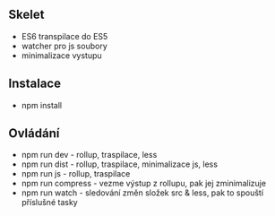 Skelet
------
- ES6 transpilace do ES5
- watcher pro js soubory
- minimalizace vystupu

Instalace
---------
- npm install

Ovládání
--------
- npm run dev - rollup, traspilace, less
- npm run dist - rollup, traspilace, minimalizace js, less
- npm run js - rollup, traspilace
- npm run compress - vezme výstup z rollupu, pak jej zminimalizuje
- npm run watch - sledování změn složek src & less, pak to spouští příslušné tasky

